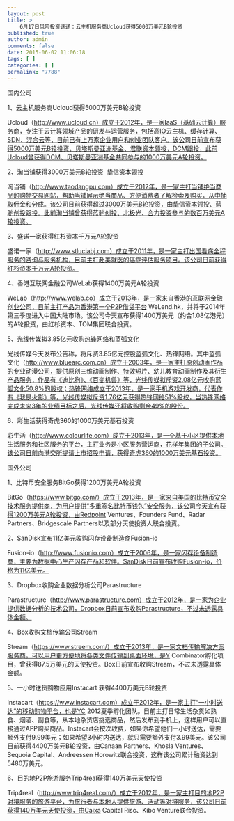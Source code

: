 ```yaml
---
layout: post
title: >
    6月17日风险投资速递：云主机服务商Ucloud获得5000万美元B轮投资
published: true
author: admin
comments: false
date: 2015-06-02 11:06:18
tags: [ ]
categories: [ ]
permalink: "7788"
---
```



国内公司

1、云主机服务商Ucloud获得5000万美元B轮投资

Ucloud（http://www.ucloud.cn）成立于2012年，是一家IaaS（基础云计算）服务商，专注于云计算领域产品的研发与运营服务，包括高IO云主机、缓存计算、SDN、混合云等，目前已有上万家企业用户和创业团队客户。该公司日前宣布获得5000万美元B轮投资，贝塔斯曼亚洲基金、君联资本领投，DCM跟投，此前Ucloud曾获得DCM、贝塔斯曼亚洲基金共同参与的1000万美元A轮投资。

2、淘当铺获得3000万美元B轮投资  挚信资本领投

淘当铺（http://www.taodangpu.com）成立于2012年，是一家主打当铺绝当商品的购物交易网站，帮助当铺展示绝当商品、方便消费者了解检索及购买，从中抽取佣金和分成。该公司日前获得超过3000万美元B轮投资，由挚信资本领投、蓝驰创投跟投。此前淘当铺曾获得蓝驰创投、北极光、合力投资参与的数百万美元A轮投资。

3、盛诺一家获得红杉资本千万元A轮投资

盛诺一家（http://www.stluciabj.com）成立于2011年，是一家主打出国看病全程服务的咨询与服务机构，目前主打赴美就医的癌症评估服务项目。该公司日前获得红杉资本千万元A轮投资。

4、香港互联网金融公司WeLab获得1400万美元A轮投资

WeLab（http://www.welab.co）成立于2013年，是一家来自香港的互联网金融创业公司，目前主打产品为香港第一个P2P借贷平台 WeLend.hk，并将于2014年第三季度进入中国大陆市场。该公司今天宣布获得1400万美元（约合1.08亿港元）的A轮投资，由红杉资本、TOM集团联合投资。

5、光线传媒拟3.85亿元收购热锋网络和蓝弧文化

光线传媒今天发布公告称，将斥资3.85亿元控股蓝弧文化、热锋网络。其中蓝弧文化（http://www.bluearc.com.cn）成立于2003年，是一家主打原创动画作品的专业动漫公司，提供原创三维动画制作、特效短片、幼儿教育动画制作及其衍生产品服务，作品有《迪比狗》、《百变机兽》等，光线传媒拟斥资2.08亿元收购蓝弧文化50.8%的股权；热锋网络成立于2013年，是一家手机游戏开发商，代表作有《我是火影》等，光线传媒拟斥资1.76亿元获得热锋网络51%股权，当热锋网络完成未来3年的业绩目标之后，光线传媒还将收购剩余49%的股份。

6、彩生活获得奇虎360的1000万美元基石投资

彩生活（http://www.colourlife.com）成立于2013年，是一个基于小区提供本地生活服务和社区服务的平台，主打业务是小区服务营运商，花样年集团的子公司。该公司日前向港交所提请上市招股申请，获得奇虎360的1000万美元基石投资。

国外公司

1、比特币安全服务BitGo获得1200万美元A轮投资

BitGo（https://www.bitgo.com/）成立于2013年，是一家来自美国的比特币安全技术服务提供商，为用户提供“多重签名比特币钱包”安全服务，该公司今天宣布获得1200万美元A轮投资，由Redpoint Ventures、Founders Fund、Radar Partners、Bridgescale Partners以及部分天使投资人联合投资。

2、SanDisk宣布11亿美元收购闪存设备制造商Fusion-io

Fusion-io（http://www.fusionio.com）成立于2006年，是一家闪存设备制造商，主要为数据中心生产闪存产品和软件。SanDisk日前宣布收购Fusion-io，价格为11亿美元。

3、Dropbox收购企业数据分析公司Parastructure

Parastructure（http://www.parastructure.com）成立于2012年，是一家为企业提供数据分析的技术公司，Dropbox日前宣布收购Parastructure，不过未透露具体金额。

4、Box收购文档传输公司Stream

Stream（https://www.streem.com/）成立于2013年，是一家文档传输解决方案服务商，可以用户更方便地将各类文件传输到桌面环境，是Y Combinator孵化项目，曾获得87.5万美元的天使投资。Box日前宣布收购Stream，不过未透露具体金额。

5、一小时送货购物应用Instacart 获得4400万美元B轮投资

Instacart（https://www.instacart.com）成立于2012年，是一家主打“一小时送达”的移动购物平台，也是YC 2012夏季孵化团队。目前主打日常生活杂货如熟食、烟酒、副食等，从本地杂货店挑选商品，然后发布到手机上，这样用户可以直接通过APP购买商品。Instacart会按次收费，如果你希望他们一小时送达，需要额外支付9.99美元；如果希望3小时内送达，就只需要额外支付3.99美元。该公司日前获得4400万美元B轮投资，由Canaan Partners、Khosla Ventures、Sequoia Capital、Andreessen Horowitz联合投资，这样该公司累计融资达到5480万美元。

6、目的地P2P旅游服务Trip4real获得140万美元天使投资

Trip4real（http://www.trip4real.com/）成立于2012年，是一家主打目的地P2P对接服务的旅游平台，为旅行者与本地人提供旅游、活动等对接服务，该公司日前获得140万美元天使投资，由Caixa Capital Risc、Kibo Venture联合投资。